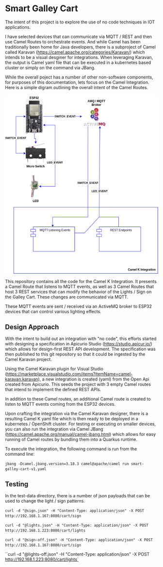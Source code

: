 # Smart Galley Cart

The intent of this project is to explore the use of no code techniques in IOT applications.

I have selected devices that can communicate via MQTT / REST and then use Camel Routes to orchestrate events.  And while Camel has been traditionally been home for Java developers, there is a subproject of Camel called Karavan (https://camel.apache.org/categories/Karavan/) which intends to be a visual desginer for integrations.  When leveraging Karavan, the output is Camel yaml file that can be executed in a kubernetes based cluster or simply on the command via JBang.

While the overall poject has a number of other non-software components, for purposes of this documentation, lets focus on the Camel Integration. Here is a simple digram outlining the overall intent of the Camel Routes.

![Smart Galley Cart Architecture](images/smart-galley-cart.drawio.png)

This repository contains all the code for the Camel K Integration.  It presents a Camel Route that listens to MQTT events, as well
as 3 Camel Routes that host 3 REST services that can modify the behavior of the Lights / Sign on the Galley Cart.  These changes
are communicated via MQTT.

These MQTT events are sent / received via an ActiveMQ broker to ESP32 devices that can control various lighting effects.

## Design Approach

With the intent to build out an integration with "no code", this efforts started with designing a specification in Apicurio Studio
(https://studio.apicur.io/) which allows for design-first REST API development. The specification was then published to this
git repository so that it could be ingested by the Camel Karavan project.

Using the Camel Karavan plugin for Visual Studio (https://marketplace.visualstudio.com/items?itemName=camel-karavan.karavan), a
new integration is created (yaml) from the Open Api created from Apicurio. This seeds the project with 3 empty Camel routes that
intend to implement the defined REST APIs.

In addition to these Camel routes, an additional Camel route is created to listen to MQTT events coming from the ESP32 devices.

Upon crafting the integration via the Camel Karavan designer, there is a resulting Camel K yaml file which is then ready to be
deployed in a kubernetes / OpenShift cluster. For testing or executing on smaller devices, you can also run the integration
via Camel JBang (https://camel.apache.org/manual/camel-jbang.html) which allows for easy running of Camel routes by bundling
them into a Quarkus runtime.

To execute the integration, the following command is run from the command line:

`jbang -Dcamel.jbang.version=3.18.3 camel@apache/camel run smart-galley-cart-v1.yaml`

## Testing

In the test-data directory, there is a number of json payloads that can be used to change the light / sign patterns.

`curl -d "@sign.json" -H "Content-Type: application/json" -X POST http://192.168.1.167:8080/cart/sign`

`curl -d "@lights.json" -H "Content-Type: application/json" -X POST http://192.168.1.223:8080/cart/lights`

`curl -d "@sign-off.json" -H "Content-Type: application/json" -X POST http://192.168.1.167:8080/cart/sign`

``curl -d "@lights-off.json" -H "Content-Type: application/json" -X POST http://192.168.1.223:8080/cart/lights`
